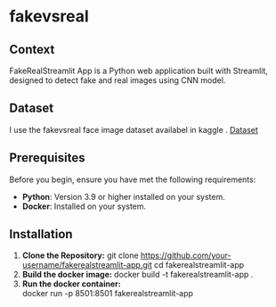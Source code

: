 # fakevsreal

## Context
FakeRealStreamlit App is a Python web application built with Streamlit, designed to detect fake and real images using CNN model.
## Dataset
I use the fakevsreal face image dataset availabel in kaggle .
[Dataset]([URL](https://www.kaggle.com/datasets/ciplab/real-and-fake-face-detection))
## Prerequisites

Before you begin, ensure you have met the following requirements:

- **Python**: Version 3.9 or higher installed on your system.
- **Docker**: Installed on your system.
## Installation

1. **Clone the Repository:**
   git clone https://github.com/your-username/fakerealstreamlit-app.git
   cd fakerealstreamlit-app
2. **Build the docker image:**
   docker build -t fakerealstreamlit-app .
3. **Run the docker container:**  
   docker run -p 8501:8501 fakerealstreamlit-app
